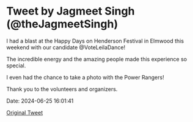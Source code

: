 # Tweet by Jagmeet Singh (@theJagmeetSingh)

I had a blast at the Happy Days on Henderson Festival in Elmwood this weekend with our candidate @VoteLeilaDance!

The incredible energy and the amazing people made this experience so special.

I even had the chance to take a photo with the Power Rangers!

Thank you to the volunteers and organizers.

Date: 2024-06-25 16:01:41

[Original Tweet](https://x.com/theJagmeetSingh/status/1805632464674558110)
